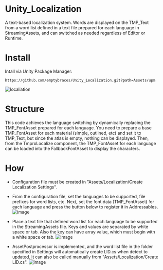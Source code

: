 # Unity_Localization
A text-based localization system.
Words are displayed on the TMP_Text from a word list defined in a text file prepared for each language in StreamingAssets, and can switched as needed regardless of Editor or Runtime.

# Install
Intall via Unity Package Manager:
```
https://github.com/emptybraces/Unity_Localization.git?path=Assets/upm
```

![localiation](https://github.com/emptybraces/Unity_Localization/assets/1441835/d76783a1-0493-4049-bad3-215ae9b4eccb)

# Structure
This code achieves the language switching by dynamically replacing the TMP_FontAsset prepared for each language. You need to prepare a base TMP_FontAsset for each material (simple, outlined, etc) and set it to TMP_Text, but since the atlas is empty, nothing can be displayed. Then, from the TmproLocalize component, the TMP_FontAsset for each language can be loaded into the FallbackFontAsset to display the characters.

# How
- Configuration file must be created in "Assets/Localization/Create Localization Settings".
- From the configuration file, set the languages to be supported, file prefixes for word lists, etc. Next, set the font data (TMP_FontAsset) for each language and press the button below to register it in Addressables.
![image](https://github.com/emptybraces/Unity_Localization/assets/1441835/20063736-7528-4e2c-b0fe-90a46a4dd7dd)

- Place a text file that defined word list for each language to be supported in the StreamingAssets file. Keys and values are separated by white space or tab. Also the key can have array value, which must begin with a white space or tab.
![image](https://github.com/emptybraces/Unity_Localization/assets/1441835/cbe15108-09d1-48a7-af7e-dcd328c4e83d)

- AssetPostprocessor is implemented, and the word list file in the folder specified in Settings will automatically create LID.cs when detect to updated. It can also be called manually from "Assets/Localization/Create LID.cs".
![image](https://github.com/emptybraces/Unity_Localization/assets/1441835/e3f33611-fa33-45ca-9456-8923b1b0ad80)
